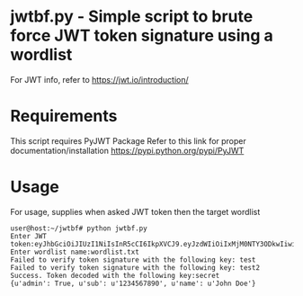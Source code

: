 # jwtbf.py - Simple script to brute force JWT token signature using a wordlist

For JWT info, refer to https://jwt.io/introduction/

# Requirements

This script requires PyJWT Package 
Refer to this link for proper documentation/installation https://pypi.python.org/pypi/PyJWT

# Usage

For usage, supplies when asked JWT token then the target wordlist
```
user@host:~/jwtbf# python jwtbf.py
Enter JWT token:eyJhbGciOiJIUzI1NiIsInR5cCI6IkpXVCJ9.eyJzdWIiOiIxMjM0NTY3ODkwIiwibmFtZSI6IkpvaG4gRG9lIiwiYWRtaW4iOnRydWV9.TJVA95OrM7E2cBab30RMHrHDcEfxjoYZgeFONFh7HgQ
Enter wordlist name:wordlist.txt
Failed to verify token signature with the following key: test
Failed to verify token signature with the following key: test2
Success. Token decoded with the following key:secret
{u'admin': True, u'sub': u'1234567890', u'name': u'John Doe'}
```

